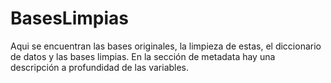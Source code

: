 # BasesLimpias
Aqui se encuentran las bases originales, la limpieza de estas, el diccionario de datos y las bases limpias.
En la sección de metadata hay una descripción a profundidad de las variables.

